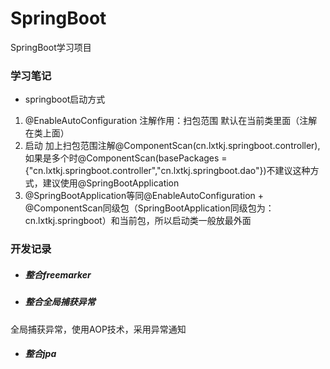 # SpringBoot
SpringBoot学习项目

### 学习笔记  
* springboot启动方式
 1. @EnableAutoConfiguration 注解作用：扫包范围 默认在当前类里面（注解在类上面） 
 2. 启动 加上扫包范围注解@ComponentScan(cn.lxtkj.springboot.controller),如果是多个时@ComponentScan(basePackages = {"cn.lxtkj.springboot.controller","cn.lxtkj.springboot.dao"})不建议这种方式，建议使用@SpringBootApplication
 3. @SpringBootApplication等同@EnableAutoConfiguration + @ComponentScan同级包（SpringBootApplication同级包为：cn.lxtkj.springboot）和当前包，所以启动类一般放最外面
 
 ### 开发记录
 * ##### 整合freemarker
 * ##### 整合全局捕获异常
 全局捕获异常，使用AOP技术，采用异常通知
 * ##### 整合jpa
  

